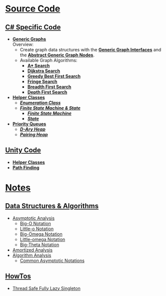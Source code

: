 # [Source Code](CSharpProjectUnity/Assets/_src)
## [C# Specific Code](CSharpProjectUnity/Assets/_src/_src%20C%23)
- [**Generic Graphs**](CSharpProjectUnity/Assets/_src/_src%20C%23/Generic%20Graphs)
  <br>Overview:
    - Create graph data structures with the [**Generic Graph Interfaces**](CSharpProjectUnity/Assets/_src/_src%20C%23/Generic%20Graphs/Graph%20Interfaces) and the [**Abstract Generic Graph Nodes**](CSharpProjectUnity/Assets/_src/_src%20C%23/Generic%20Graphs/Abstract%20Graph%20Nodes).
    - Available Graph Algorithms:
      - [**A\* Search**](CSharpProjectUnity/Assets/_src/_src%20C%23/Generic%20Graphs/Graph%20Search/Dynamic%20Graph%20Searcher%20Algorithms/AStarSearch.cs)
      - [**Dijkstra Search**](CSharpProjectUnity/Assets/_src/_src%20C%23/Generic%20Graphs/Graph%20Search/Dynamic%20Graph%20Searcher%20Algorithms/DijkstraSearch.cs)
      - [**Greedy Best First Search**](CSharpProjectUnity/Assets/_src/_src%20C%23/Generic%20Graphs/Graph%20Search/Dynamic%20Graph%20Searcher%20Algorithms/GreedyBestFirstSearch.cs)
      - [**Fringe Search**](CSharpProjectUnity/Assets/_src/_src%20C%23/Generic%20Graphs/Graph%20Search/FringeSearch.cs)
      - [**Breadth First Search**](CSharpProjectUnity/Assets/_src/_src%20C%23/Generic%20Graphs/Graph%20Traversal/BreadthFirstSearch.cs)
      - [**Depth First Search**](CSharpProjectUnity/Assets/_src/_src%20C%23/Generic%20Graphs/Graph%20Traversal/DepthFirstSearch.cs)
- [**Helper Classes**](CSharpProjectUnity/Assets/_src/_src%20C%23/Helper%20Classes)
  - [***Enumeration Class***](CSharpProjectUnity/Assets/_src/_src%20C%23/Helper%20Classes/Enumeration%20Class)
  - [***Finite State Machine & State***](CSharpProjectUnity/Assets/_src/_src%20C%23/Helper%20Classes/Finite%20State%20Machine)
    - [***Finite State Machine***](CSharpProjectUnity/Assets/_src/_src%20C%23/Helper%20Classes/Finite%20State%20Machine/FiniteStateMachine.cs)
    - [***State***](CSharpProjectUnity/Assets/_src/_src%20C%23/Helper%20Classes/Finite%20State%20Machine/FiniteStateMachineState.cs)
- [**Priority Queues**](CSharpProjectUnity/Assets/_src/_src%20C%23/Priority%20Queues)
  - [***D-Ary Heap***](CSharpProjectUnity/Assets/_src/_src%20C%23/Priority%20Queues/D-Ary%20Heap)
  - [***Pairing Heap***](CSharpProjectUnity/Assets/_src/_src%20C%23/Priority%20Queues/Pairing%20Heap)
## [Unity Code](CSharpProjectUnity/Assets/_src/_src%20Unity)
- [**Helper Classes**](CSharpProjectUnity/Assets/_src/_src%20Unity/Helper%20Classes)
- [**Path Finding**](CSharpProjectUnity/Assets/_src/_src%20Unity/Pathfinding)
# [**Notes**](Notes)
## [**Data Structures & Algorithms**](Notes/Data%20Structures%20and%20Algorithms.md)
- [Asymptotic Analysis](Notes/Data%20Structures%20and%20Algorithms.md#asymptotic-analysis)
  - [Big-O Notation](Notes/Data%20Structures%20and%20Algorithms.md#o-notation)
  - [Little-o Notation](Notes/Data%20Structures%20and%20Algorithms.md#o-notation-1)
  - [Big-Omega Notation](Notes/Data%20Structures%20and%20Algorithms.md#ω-notation)
  - [Little-omega Notation](Notes/Data%20Structures%20and%20Algorithms.md#ω-notation-1)
  - [Big-Theta Notation](Notes/Data%20Structures%20and%20Algorithms.md#θ-notation)
- [Amortized Analysis](Notes/Data%20Structures%20and%20Algorithms.md#amortized-analysis)
- [Algorithm Analysis](Notes/Data%20Structures%20and%20Algorithms.md#algorithm-analysis)
  - [Common Asymptotic Notations](Notes/Data%20Structures%20and%20Algorithms.md#common-asymptotic-notations) 
## [HowTos](Notes/HowTos.md)
- [Thread Safe Fully Lazy Singleton](Notes/HowTos.md#ThreadSafeFullyLazySingleton)
